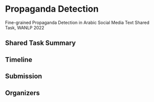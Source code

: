 # Propaganda Detection
Fine-grained Propaganda Detection in Arabic Social Media Text Shared Task, WANLP 2022

## Shared Task Summary

## Timeline

## Submission

## Organizers
